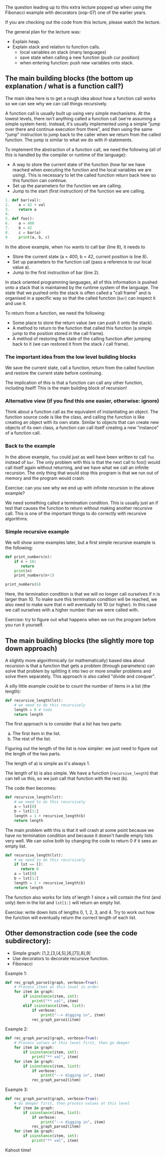 The question leading up to this extra lecture popped up when using the
Fibonacci example with decorators (oop-07) one of the earlier years.

If you are checking out the code from this lecture, please watch the lecture. 

The general plan for the lecture was: 

- Explain heap.
- Explain stack and relation to function calls.
  - local variables on stack (many languages)
  - save state when calling a new function (push cur position)
  - when entering function: push new variables onto stack.

The main building blocks (the bottom up explanation / what is a function call?)
--------------------

The main idea here is to get a rough idea about how a function call
works so we can see why we can call things recursively.

A function call is usually built up using very simple mechanisms. At
the lowest levels, there isn't anything called a function call (we're
assuming a simple system here). Instead, it's usually implemented
using a simple "jump over there and continue execution from there",
and then using the same "jump" instruction to jump back to the caller
when we return from the called function. The jump is similar to what
we do with if-statements.

To implement the abstraction of a function call, we need the following
(all of this is handled by the compiler or runtime of the language):

- A way to store the current state of the function (how far we have
  reached when executing the function and the local variables we are
  using). This is necessary to let the called function return back
  here so this function can continue.
- Set up the parameters for the function we are calling.
- Jump to the start (first instruction) of the function we are calling.

``` python
1. def bar(val):
2.    a = 42 + val
3.    return a
4. 
5. def foo():
6.    a = 400
7.    b = 42
8.    c = bar(a)
9     print(a, b, c)
```

In the above example, when `foo` wants to call bar (line 8), it needs to 
- Store the current state (a = 400, b = 42, current position is line 8). 
- Set up parameters to the function call (pass a reference to our local value a). 
- Jump to the first instruction of bar (line 2). 

In stack oriented programming languages, all of this information is
pushed onto a stack that is maintained by the runtime system of the
language. The state that we pushed onto the stack is often called a
"call frame" and is organised in a specific way so that the called
function (`bar`) can inspect it and use it.

To return from a function, we need the following: 
- Some place to store the return value (we can push it onto the stack).
- A method to return to the function that called this function (a simple jump to the position stored in the call frame).
- A method of restoring the state of the calling function after jumping back to it (we can restored it from the stack / call frame).


### The important idea from the low level building blocks

We save the current state, call a function, return from the called
function and restore the current state before continuing.

The implication of this is that a function can call any other
function, including itself! This is the main building block of
recursion! 

### Alternative view (if you find this one easier, otherwise: ignore)

Think about a function call as the equivalent of instantiating an
object. The function source code is like the class, and calling the
function is like creating an object with its own state. Similar to
objects that can create new objects of its own class, a function can
call itself creating a new "instance" of a function call.

### Back to the example

In the above example, `foo` could just as well have been written to
call `foo` instead of `bar`. The only problem with this is that the
next call to foo() would call itself again without returning, and we
have what we call an infinite recursion. The only thing that would
stop this program is that we run out of memory and the program would
crash. 

Exercise: can you see why we end up with infinite recursion in the
above example?

We need something called a termination condition. This is usually just
an if test that causes the function to return without making another
recursive call. This is one of the important things to do correctly
with recursive algorithms. 

### Simple recursive example 

We will show some examples later, but a first simple recursive example is the following:

``` python
def print_numbers(n):
    if n > 10:
       return 
    print(n)
    print_numbers(n+1)

print_numbers(6)
```

Here, the termination condition is that we will no longer call
ourselves if n is larger than 10. To make sure this termination
condition will be reached, we also need to make sure that n will
eventually hit 10 (or higher). In this case we call ourselves with a
higher number than we were called with.

Exercise: try to figure out what happens when we run the program before you run it yourself. 


The main building blocks (the slightly more top down approach)
----------------

A slightly more algorithmically (or mathematically) based idea about
recursion is that a function that gets a problem (through parameters)
can solve that problem by splitting it into two or more smaller
problems and solve them separately.  This approach is also called
"divide and conquer".

A silly little example could be to count the number of items in a list (the length): 

``` python
def recursive_length(lst):
    # we need to do this recursively 
    length = 0 # todo
    return length
```

The first approach is to consider that a list has two parts: 

<ol type="a">
<li> The first item in the list.  </li> 
<li> The rest of the list. </li>
</ol>

Figuring out the length of the list is now simpler: we just need to figure out the length of the two parts. 

The length of a) is simple as it's always 1. 

The length of b) is also simple. We have a function (`recursive_length`) that can tell us this, so we just call that function with the rest (b). 



The code then becomes: 

``` python
def recursive_length(lst):
    # we need to do this recursively 
    a = lst[0]
    b = lst[1:]
    length = 1 + recursive_length(b)
    return length
```

The main problem with this is that it will crash at some point because
we have no termination condition and because it doesn't handle empty
lists very well. We can solve both by changing the code to return 0 if it sees an empty list. 

``` python
def recursive_length(lst):
    # we need to do this recursively 
    if lst == []:
       return 0
    a = lst[0]
    b = lst[1:]
    length = 1 + recursive_length(b)
    return length
```

The function also works for lists of length 1 since `a` will contain
the first (and only) item in the list and `lst[1:]` will return an
empty list.

Exercise: write down lists of lengths 0, 1, 2, 3, and 4. Try to work
out how the function will eventually return the correct length of
each list.


Other demonstraction code (see the code subdirectory): 
--------------------------------------------
- Simple graph: [1,2,[3,[4,5],[6,[7]],8],9]
- Use decorators to decorate recursive function. 
- Fibonacci


Example 1:

```python
def rec_graph_parse1(graph, verbose=True):
    # Process items at this level in order
    for item in graph:
        if isinstance(item, int):
            print("** val", item)
        elif isinstance(item, list):
            if verbose:
                print("--> digging in", item)
            rec_graph_parse1(item)
```

Example 2:

```python
def rec_graph_parse2(graph, verbose=True):
    # Process values at this level first, then go deeper
    for item in graph:
        if isinstance(item, int):
            print("** val", item)
    for item in graph:
        if isinstance(item, list):
            if verbose:
                print("--> digging in", item)
            rec_graph_parse2(item)
```

Example 3:

```python
def rec_graph_parse3(graph, verbose=True):
    # Go deeper first, then process values at this level
    for item in graph:
        if isinstance(item, list):
            if verbose:
                print("--> digging in", item)
            rec_graph_parse2(item)
    for item in graph:
        if isinstance(item, int):
            print("** val", item)
```

Kahoot time! 

